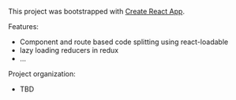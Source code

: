 This project was bootstrapped with [Create React App](https://github.com/facebookincubator/create-react-app).

Features:
- Component and route based code splitting using react-loadable
- lazy loading reducers in redux
- ...

Project organization:
- TBD